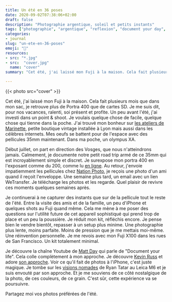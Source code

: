 ```yaml
---
title: Un été en 36 poses
date: 2020-09-02T07:38:06+02:00
draft: false
description: "Photographie argentique, soleil et petits instants"
tags: ["photographie", "argentique", "reflexion", "document your day", "lent", "35mm", "film"]
categories:
- journal
slug: "un-ete-en-36-poses"
emoji: "📸"
resources:
- src: "*.jpg"
- src:  "cover.jpg"
  name: "cover"
summary: "Cet été, j'ai laissé mon Fuji à la maison. Cela fait plusieurs mois que dans mon sac, je retrouve plus de Portra 400 que de cartes SD. Je me suis dit, pour nos vacances, ralenti, soi présent et profite."

---
```



{{< photo src="cover" >}}


Cet été, j'ai laissé mon Fuji à la maison. Cela fait plusieurs mois que dans mon sac, je retrouve plus de Portra 400 que de cartes SD. Je me suis dit, pour nos vacances, ralenti, soi présent et profite. Un peu avant l'été, j'ai investi dans un point & shoot. Je voulais quelque chose de facile, quelque chose qui tienne dans la poche. J'ai trouvé mon bonheur sur [les ateliers de Marinette](https://www.ateliers-marinette.fr/fr/photographie/appareils-argentiques/), petite boutique vintage installée à Lyon mais aussi dans les célèbres internets. Mes oeufs se battent pour de l'espace avec des pellicules 35mm maintenant. Dans ma poche, un olympus XA.

Début juillet, on part en direction des Vosges, que nous n'atteindrons jamais. Calmement, je documente notre petit road trip armé de ce 35mm qui est incroyablement simple et discret. Je surexpose mon portra 400 en l'exposant comme du 200, comme lu [en ligne](https://huckberry.com/journal/posts/beginner-guide-to-film-photography). Au retour, j'envoie impatiemment les pellicules chez [Nation Photo](https://nationphoto.com), je reçois une photo d'un ami quand il reçoit l'enveloppe. Une semaine plus tard, un email avec un lien WeTransfer. Je télécharge les photos et les regarde. Quel plaisir de revivre ces moments quelques semaines après.

Je continuerai à ne capturer des instants que sur de la pellicule tout le reste de l'été. Entre la visite des amis et de la famille, un peu d'iPhone et quelques shots au Fuji quand même. Cela me mène à me poser des questions sur l'utilité future de cet appareil sophistiqué qui prend trop de place et un peu la poussière. Je réduit mon kit, réfléchis encore. Je pense bien le vendre bientôt, repasser à un setup plus minime. Une photographie plus lente, moins parfaite. Moins de pression que je me mettais moi-même. Une réinvention personnelle. Je me revois avec mon Fuji X100 dans les rues de San Francisco. Un kit totalement minimal.

Je découvre la chaîne Youtube de [Matt Day](https://www.mattdayphoto.com) qui parle de "Document your life". Cela colle complètement à mon approche. Je découvre [Kevin Russ](https://www.kevinruss.com/) et adore [son approche](https://www.skillshare.com/classes/Photo-Storytelling-On-the-Road-with-Kevin-Russ). Voir ce qu'il fait de photos à l'iPhone, c'est juste magique. Je tombe sur les [visions nomades](http://www.ryantatar.com/leica-strayvibrations) de Ryan Tatar au Leica M6 et je suis envouté par son approche. Et je me souviens de ce côté nostalgique de la photo, de ces couleurs, de ce grain. C'est sûr, cette expérience va se poursuivre.

Partagez moi vos photos préférées de l'été.
